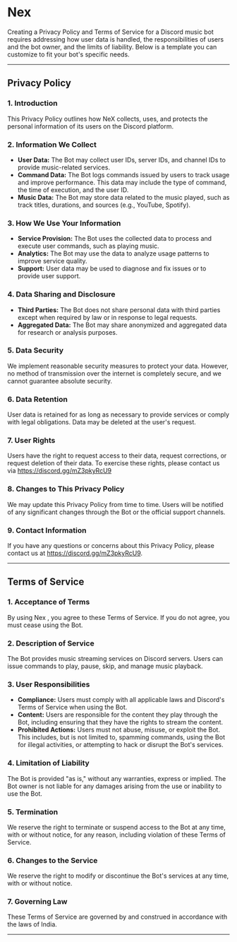 # Nex

Creating a Privacy Policy and Terms of Service for a Discord music bot requires addressing how user data is handled, the responsibilities of users and the bot owner, and the limits of liability. Below is a template you can customize to fit your bot's specific needs.

---

## **Privacy Policy**

### **1. Introduction**
This Privacy Policy outlines how NeX collects, uses, and protects the personal information of its users on the Discord platform.

### **2. Information We Collect**
- **User Data:** The Bot may collect user IDs, server IDs, and channel IDs to provide music-related services.
- **Command Data:** The Bot logs commands issued by users to track usage and improve performance. This data may include the type of command, the time of execution, and the user ID.
- **Music Data:** The Bot may store data related to the music played, such as track titles, durations, and sources (e.g., YouTube, Spotify).

### **3. How We Use Your Information**
- **Service Provision:** The Bot uses the collected data to process and execute user commands, such as playing music.
- **Analytics:** The Bot may use the data to analyze usage patterns to improve service quality.
- **Support:** User data may be used to diagnose and fix issues or to provide user support.

### **4. Data Sharing and Disclosure**
- **Third Parties:** The Bot does not share personal data with third parties except when required by law or in response to legal requests.
- **Aggregated Data:** The Bot may share anonymized and aggregated data for research or analysis purposes.

### **5. Data Security**
We implement reasonable security measures to protect your data. However, no method of transmission over the internet is completely secure, and we cannot guarantee absolute security.

### **6. Data Retention**
User data is retained for as long as necessary to provide services or comply with legal obligations. Data may be deleted at the user's request.

### **7. User Rights**
Users have the right to request access to their data, request corrections, or request deletion of their data. To exercise these rights, please contact us via https://discord.gg/mZ3pkyRcU9

### **8. Changes to This Privacy Policy**
We may update this Privacy Policy from time to time. Users will be notified of any significant changes through the Bot or the official support channels.

### **9. Contact Information**
If you have any questions or concerns about this Privacy Policy, please contact us at https://discord.gg/mZ3pkyRcU9.

---

## **Terms of Service**

### **1. Acceptance of Terms**
By using Nex , you agree to these Terms of Service. If you do not agree, you must cease using the Bot.

### **2. Description of Service**
The Bot provides music streaming services on Discord servers. Users can issue commands to play, pause, skip, and manage music playback.

### **3. User Responsibilities**
- **Compliance:** Users must comply with all applicable laws and Discord's Terms of Service when using the Bot.
- **Content:** Users are responsible for the content they play through the Bot, including ensuring that they have the rights to stream the content.
- **Prohibited Actions:** Users must not abuse, misuse, or exploit the Bot. This includes, but is not limited to, spamming commands, using the Bot for illegal activities, or attempting to hack or disrupt the Bot's services.

### **4. Limitation of Liability**
The Bot is provided "as is," without any warranties, express or implied. The Bot owner is not liable for any damages arising from the use or inability to use the Bot.

### **5. Termination**
We reserve the right to terminate or suspend access to the Bot at any time, with or without notice, for any reason, including violation of these Terms of Service.

### **6. Changes to the Service**
We reserve the right to modify or discontinue the Bot's services at any time, with or without notice.

### **7. Governing Law**
These Terms of Service are governed by and construed in accordance with the laws of India. 


---

